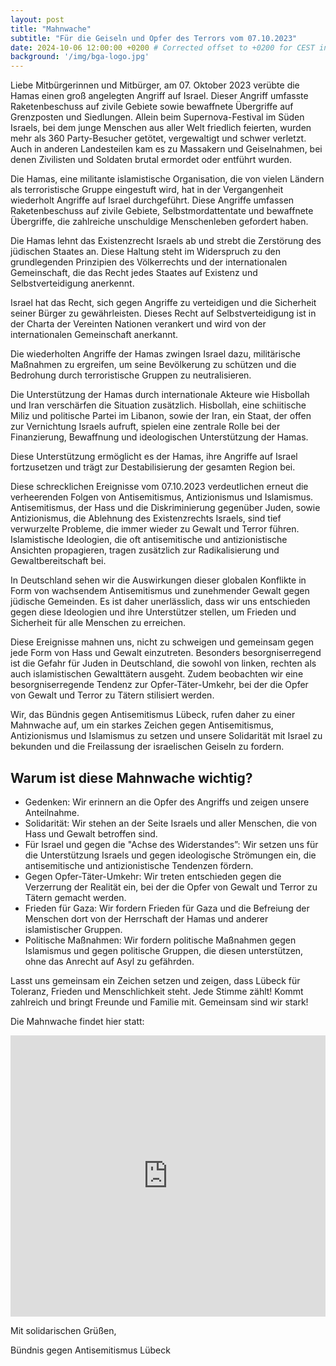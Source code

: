 ```yaml
---
layout: post
title: "Mahnwache"
subtitle: "Für die Geiseln und Opfer des Terrors vom 07.10.2023"
date: 2024-10-06 12:00:00 +0200 # Corrected offset to +0200 for CEST in October
background: '/img/bga-logo.jpg'
---
```


Liebe Mitbürgerinnen und Mitbürger,
am 07. Oktober 2023 verübte die Hamas einen groß angelegten Angriff auf Israel.
Dieser Angriff umfasste Raketenbeschuss auf zivile Gebiete sowie bewaffnete Übergriffe auf Grenzposten und Siedlungen.
Allein beim Supernova-Festival im Süden Israels, bei dem junge Menschen aus aller Welt friedlich feierten, wurden mehr als 360 Party-Besucher getötet, vergewaltigt und schwer verletzt.
Auch in anderen Landesteilen kam es zu Massakern und Geiselnahmen, bei denen Zivilisten und Soldaten brutal ermordet oder entführt wurden.

Die Hamas, eine militante islamistische Organisation, die von vielen Ländern als terroristische Gruppe eingestuft wird, hat in der Vergangenheit wiederholt Angriffe auf Israel durchgeführt.
Diese Angriffe umfassen Raketenbeschuss auf zivile Gebiete, Selbstmordattentate und bewaffnete Übergriffe, die zahlreiche unschuldige Menschenleben gefordert haben.

Die Hamas lehnt das Existenzrecht Israels ab und strebt die Zerstörung des jüdischen Staates an.
Diese Haltung steht im Widerspruch zu den grundlegenden Prinzipien des Völkerrechts und der internationalen Gemeinschaft, die das Recht jedes Staates auf Existenz und Selbstverteidigung anerkennt.

Israel hat das Recht, sich gegen Angriffe zu verteidigen und die Sicherheit seiner Bürger zu gewährleisten. Dieses Recht auf Selbstverteidigung ist in der Charta der Vereinten Nationen verankert und wird von der internationalen Gemeinschaft anerkannt.

Die wiederholten Angriffe der Hamas zwingen Israel dazu, militärische Maßnahmen zu ergreifen, um seine Bevölkerung zu schützen und die Bedrohung durch terroristische Gruppen zu neutralisieren.

Die Unterstützung der Hamas durch internationale Akteure wie Hisbollah und Iran verschärfen die Situation zusätzlich. Hisbollah, eine schiitische Miliz und politische Partei im Libanon, sowie der Iran, ein Staat, der offen zur Vernichtung Israels aufruft, spielen eine zentrale Rolle bei der Finanzierung, Bewaffnung und ideologischen Unterstützung der Hamas.

Diese Unterstützung ermöglicht es der Hamas, ihre Angriffe auf Israel fortzusetzen und trägt zur Destabilisierung der gesamten Region bei.

Diese schrecklichen Ereignisse vom 07.10.2023 verdeutlichen erneut die verheerenden Folgen von Antisemitismus, Antizionismus und Islamismus.
Antisemitismus, der Hass und die Diskriminierung gegenüber Juden, sowie Antizionismus, die Ablehnung des Existenzrechts Israels, sind tief verwurzelte Probleme, die immer wieder zu Gewalt und Terror führen. Islamistische Ideologien, die oft antisemitische und antizionistische Ansichten propagieren, tragen zusätzlich zur Radikalisierung und Gewaltbereitschaft bei.

In Deutschland sehen wir die Auswirkungen dieser globalen Konflikte in Form von wachsendem Antisemitismus und zunehmender Gewalt gegen jüdische Gemeinden. Es ist daher unerlässlich, dass wir uns entschieden gegen diese Ideologien und ihre Unterstützer stellen, um Frieden und Sicherheit für alle Menschen zu erreichen.

Diese Ereignisse mahnen uns, nicht zu schweigen und gemeinsam gegen jede Form von Hass und Gewalt einzutreten. Besonders besorgniserregend ist die Gefahr für Juden in Deutschland, die sowohl von linken, rechten als auch islamistischen Gewalttätern ausgeht. Zudem beobachten wir eine besorgniserregende Tendenz zur Opfer-Täter-Umkehr, bei der die Opfer von Gewalt und Terror zu Tätern stilisiert werden.

Wir, das Bündnis gegen Antisemitismus Lübeck, rufen daher zu einer Mahnwache auf, um ein starkes Zeichen gegen Antisemitismus, Antizionismus und Islamismus zu setzen und unsere Solidarität mit Israel zu bekunden und die Freilassung der israelischen Geiseln zu fordern.

## Warum ist diese Mahnwache wichtig?

* Gedenken: Wir erinnern an die Opfer des Angriffs und zeigen unsere Anteilnahme.
* Solidarität: Wir stehen an der Seite Israels und aller Menschen, die von Hass und Gewalt betroffen sind.
* Für Israel und gegen die "Achse des Widerstandes”: Wir setzen uns für die Unterstützung Israels und gegen ideologische Strömungen ein, die antisemitische und antizionistische Tendenzen fördern.
* Gegen Opfer-Täter-Umkehr: Wir treten entschieden gegen die Verzerrung der Realität ein, bei der die Opfer von Gewalt und Terror zu Tätern gemacht werden.
* Frieden für Gaza: Wir fordern Frieden für Gaza und die Befreiung der Menschen dort von der Herrschaft der Hamas und anderer islamistischer Gruppen.
* Politische Maßnahmen: Wir fordern politische Maßnahmen gegen Islamismus und gegen politische Gruppen, die diesen unterstützen, ohne das Anrecht auf Asyl zu gefährden.

Lasst uns gemeinsam ein Zeichen setzen und zeigen, dass Lübeck für Toleranz, Frieden und Menschlichkeit steht. Jede Stimme zählt!
Kommt zahlreich und bringt Freunde und Familie mit. Gemeinsam sind wir stark!

Die Mahnwache findet hier statt:

<iframe src="https://www.google.com/maps/embed?pb=!1m18!1m12!1m3!1d2352.6113042671927!2d10.684345977074136!3d53.86755943559694!2m3!1f0!2f0!3f0!3m2!1i1024!2i768!4f13.1!3m3!1m2!1s0x47b20959cbcffced%3A0xa522541b006dd312!2sSchrangen%2C%2023552%20L%C3%BCbeck!5e0!3m2!1sen!2sde!4v1743347291959!5m2!1sen!2sde"
        width="100%" height="450"
        style="border:0;"
        allowfullscreen=""
        loading="lazy"
        referrerpolicy="no-referrer-when-downgrade">
</iframe>

Mit solidarischen Grüßen,

Bündnis gegen Antisemitismus Lübeck
